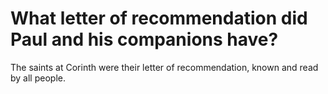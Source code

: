 # What letter of recommendation did Paul and his companions have?

The saints at Corinth were their letter of recommendation, known and read by all people.
